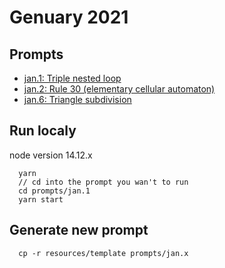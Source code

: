 # Genuary 2021

## Prompts
 - [jan.1: Triple nested loop](https://emericw.github.io/genuary2021/prompts/jan.1/dist/)
 - [jan.2: Rule 30 (elementary cellular automaton)](https://emericw.github.io/genuary2021/prompts/jan.2/dist/)
 - [jan.6: Triangle subdivision](https://emericw.github.io/genuary2021/prompts/jan.6/dist/)


## Run localy
node version 14.12.x
```
  yarn
  // cd into the prompt you wan't to run
  cd prompts/jan.1
  yarn start
```

## Generate new prompt
```
  cp -r resources/template prompts/jan.x
```